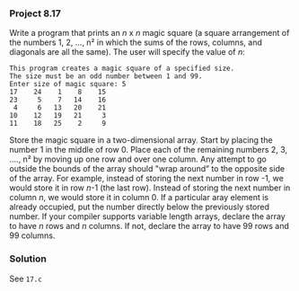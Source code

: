 ### Project 8.17
Write a program that prints an *n* x *n* magic square (a square arrangement of the numbers 1, 2, ..., n² in which the sums of the rows, columns, and diagonals are all the same). The user will specify the value of *n*:

```
This program creates a magic square of a specified size.
The size must be an odd number between 1 and 99.
Enter size of magic square: 5
17    24    1    8    15
23     5    7   14    16
 4     6   13   20    21
10    12   19   21     3
11    18   25    2     9
```

Store the magic square in a two-dimensional array. Start by placing the number 1 in the middle of row 0. Place each of the remaining numbers 2, 3, ...., n² by moving up one row and over one column. Any attempt to go outside the bounds of the array should "wrap around” to the opposite side of the array. For example, instead of storing the next number in row -1, we would store it in row *n*-1 (the last row). Instead of storing the next number in column *n*, we would store it in column 0. If a particular aray element is already occupied, put the number directly below the previously stored number. If your compiler supports variable length arrays, declare the array to have *n* rows and *n* columns. If not, declare the array to have 99 rows and 99 columns.

### Solution
See `17.c`
